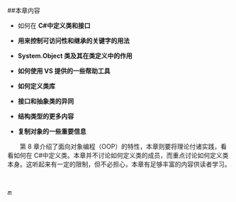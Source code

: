 ##本章内容

* 如何在 **C#中定义类和接口**

* **用来控制可访问性和继承的关键字的用法**

* **System.Object 类及其在类定义中的作用**

* **如何使用 VS 提供的一些帮助工具**

* **如何定义类库**

* **接口和抽象类的异同**

* **结构类型的更多内容**

* **复制对象的一些重要信息**



&emsp;&emsp;第 8 章介绍了面向对象编程（OOP）的特性，本章则要将理论付诸实践，看看如何在 C#中定义类。本章并不讨论如何定义类的成员，而重点讨论如何定义类本身。这听起来有一定的限制，但不必担心，本章有足够丰富的内容供读者学习。

&emsp;&emsp;











🔚



